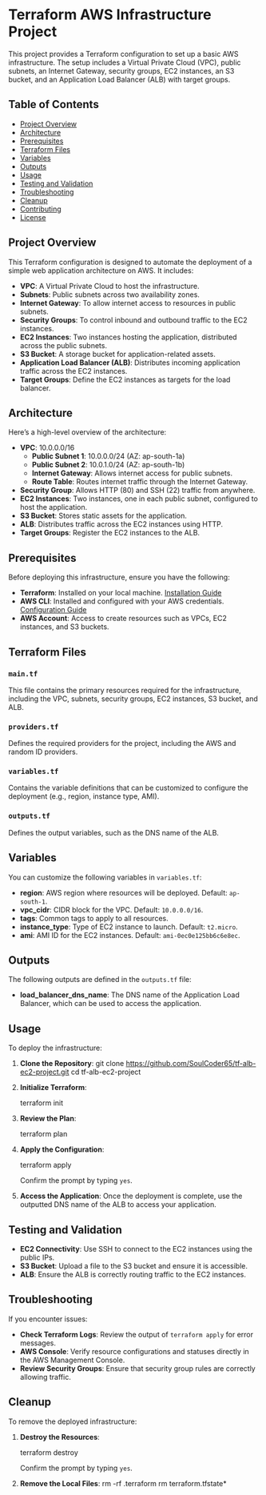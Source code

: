 
# Terraform AWS Infrastructure Project

This project provides a Terraform configuration to set up a basic AWS infrastructure. The setup includes a Virtual Private Cloud (VPC), public subnets, an Internet Gateway, security groups, EC2 instances, an S3 bucket, and an Application Load Balancer (ALB) with target groups.

## Table of Contents

- [Project Overview](#project-overview)
- [Architecture](#architecture)
- [Prerequisites](#prerequisites)
- [Terraform Files](#terraform-files)
- [Variables](#variables)
- [Outputs](#outputs)
- [Usage](#usage)
- [Testing and Validation](#testing-and-validation)
- [Troubleshooting](#troubleshooting)
- [Cleanup](#cleanup)
- [Contributing](#contributing)
- [License](#license)

## Project Overview

This Terraform configuration is designed to automate the deployment of a simple web application architecture on AWS. It includes:

- **VPC**: A Virtual Private Cloud to host the infrastructure.
- **Subnets**: Public subnets across two availability zones.
- **Internet Gateway**: To allow internet access to resources in public subnets.
- **Security Groups**: To control inbound and outbound traffic to the EC2 instances.
- **EC2 Instances**: Two instances hosting the application, distributed across the public subnets.
- **S3 Bucket**: A storage bucket for application-related assets.
- **Application Load Balancer (ALB)**: Distributes incoming application traffic across the EC2 instances.
- **Target Groups**: Define the EC2 instances as targets for the load balancer.

## Architecture

Here’s a high-level overview of the architecture:

- **VPC**: 10.0.0.0/16
  - **Public Subnet 1**: 10.0.0.0/24 (AZ: ap-south-1a)
  - **Public Subnet 2**: 10.0.1.0/24 (AZ: ap-south-1b)
  - **Internet Gateway**: Allows internet access for public subnets.
  - **Route Table**: Routes internet traffic through the Internet Gateway.
- **Security Group**: Allows HTTP (80) and SSH (22) traffic from anywhere.
- **EC2 Instances**: Two instances, one in each public subnet, configured to host the application.
- **S3 Bucket**: Stores static assets for the application.
- **ALB**: Distributes traffic across the EC2 instances using HTTP.
- **Target Groups**: Register the EC2 instances to the ALB.

## Prerequisites

Before deploying this infrastructure, ensure you have the following:

- **Terraform**: Installed on your local machine. [Installation Guide](https://learn.hashicorp.com/tutorials/terraform/install-cli)
- **AWS CLI**: Installed and configured with your AWS credentials. [Configuration Guide](https://docs.aws.amazon.com/cli/latest/userguide/cli-configure-quickstart.html)
- **AWS Account**: Access to create resources such as VPCs, EC2 instances, and S3 buckets.

## Terraform Files

### `main.tf`

This file contains the primary resources required for the infrastructure, including the VPC, subnets, security groups, EC2 instances, S3 bucket, and ALB.

### `providers.tf`

Defines the required providers for the project, including the AWS and random ID providers.

### `variables.tf`

Contains the variable definitions that can be customized to configure the deployment (e.g., region, instance type, AMI).

### `outputs.tf`

Defines the output variables, such as the DNS name of the ALB.

## Variables

You can customize the following variables in `variables.tf`:

- **region**: AWS region where resources will be deployed. Default: `ap-south-1`.
- **vpc_cidr**: CIDR block for the VPC. Default: `10.0.0.0/16`.
- **tags**: Common tags to apply to all resources.
- **instance_type**: Type of EC2 instance to launch. Default: `t2.micro`.
- **ami**: AMI ID for the EC2 instances. Default: `ami-0ec0e125bb6c6e8ec`.

## Outputs

The following outputs are defined in the `outputs.tf` file:

- **load_balancer_dns_name**: The DNS name of the Application Load Balancer, which can be used to access the application.

## Usage

To deploy the infrastructure:

1. **Clone the Repository**:
   git clone https://github.com/SoulCoder65/tf-alb-ec2-project.git
   cd tf-alb-ec2-project

2. **Initialize Terraform**:

   terraform init

3. **Review the Plan**:

   terraform plan

4. **Apply the Configuration**:

   terraform apply

   Confirm the prompt by typing `yes`.

5. **Access the Application**:
   Once the deployment is complete, use the outputted DNS name of the ALB to access your application.

## Testing and Validation

- **EC2 Connectivity**: Use SSH to connect to the EC2 instances using the public IPs.
- **S3 Bucket**: Upload a file to the S3 bucket and ensure it is accessible.
- **ALB**: Ensure the ALB is correctly routing traffic to the EC2 instances.

## Troubleshooting

If you encounter issues:

- **Check Terraform Logs**: Review the output of `terraform apply` for error messages.
- **AWS Console**: Verify resource configurations and statuses directly in the AWS Management Console.
- **Review Security Groups**: Ensure that security group rules are correctly allowing traffic.

## Cleanup

To remove the deployed infrastructure:

1. **Destroy the Resources**:

   terraform destroy

   Confirm the prompt by typing `yes`.

2. **Remove the Local Files**:
   rm -rf .terraform
   rm terraform.tfstate*
